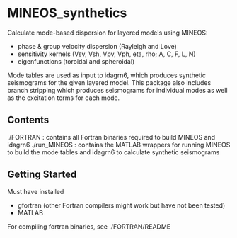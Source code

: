 # MINEOS_synthetics

Calculate mode-based dispersion for layered models using MINEOS:
- phase & group velocity dispersion (Rayleigh and Love)
- sensitivity kernels (Vsv, Vsh, Vpv, Vph, eta, rho; A, C, F, L, N)
- eigenfunctions (toroidal and spheroidal)

Mode tables are used as input to idagrn6, which produces synthetic seismograms for the given layered model. This package also includes branch stripping which produces seismograms for individual modes as well as the excitation terms for each mode.

## Contents

./FORTRAN : contains all Fortran binaries required to build MINEOS and idagrn6
./run_MINEOS : contains the MATLAB wrappers for running MINEOS to build the mode tables and idagrn6 to calculate synthetic seismograms

## Getting Started

Must have installed
- gfortran (other Fortran compilers might work but have not been tested)
- MATLAB

For compiling fortran binaries, see ./FORTRAN/README


